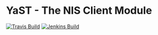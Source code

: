 # YaST - The NIS Client Module #

[![Travis Build](https://travis-ci.org/yast/yast-nis-client.svg?branch=master)](https://travis-ci.org/yast/yast-nis-client)
[![Jenkins Build](http://img.shields.io/jenkins/s/https/ci.opensuse.org/yast-nis-client-master.svg)](https://ci.opensuse.org/view/Yast/job/yast-nis-client-master/)


